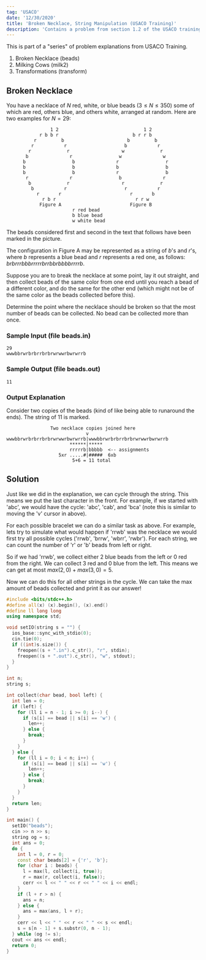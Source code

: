 ```yaml
---
tag: 'USACO'
date: '12/30/2020'
title: 'Broken Necklace, String Manipulation (USACO Training)'
description: 'Contains a problem from section 1.2 of the USACO training site'
---
```


<link
  rel="stylesheet"
  href="https://cdn.jsdelivr.net/npm/katex@0.11.0/dist/katex.min.css"
  integrity="sha384-BdGj8xC2eZkQaxoQ8nSLefg4AV4/AwB3Fj+8SUSo7pnKP6Eoy18liIKTPn9oBYNG"
  crossOrigin="anonymous"
/>

This is part of a "series" of problem explanations from USACO Training.

1. Broken Necklace (beads)
2. Milking Cows (milk2)
3. Transformations (transform)

## Broken Necklace

You have a necklace of $N$ red, white, or blue beads ($3 \leq N \leq 350$) some of which are red, others blue, and others white, arranged at random. Here are two examples for $N = 29$:

```
                1 2                               1 2
            r b b r                           b r r b
          r         b                       b         b
         r           r                     b           r
        r             r                   w             r
       b               r                 w               w
      b                 b               r                 r
      b                 b               b                 b
      b                 b               r                 b
       r               r                 b               r
        b             r                   r             r
         b           r                     r           r
           r       r                         r       b
             r b r                             r r w
            Figure A                         Figure B
                        r red bead
                        b blue bead
                        w white bead
```

The beads considered first and second in the text that follows have been marked in the picture.

The configuration in Figure A may be represented as a string of $b$'s and $r$'s, where $b$ represents a blue bead and $r$ represents a red one, as follows: $brbrrrbbbrrrrrbrrbbrbbbbrrrrb$.

Suppose you are to break the necklace at some point, lay it out straight, and then collect beads of the same color from one end until you reach a bead of a different color, and do the same for the other end (which might not be of the same color as the beads collected before this).

Determine the point where the necklace should be broken so that the most number of beads can be collected. No bead can be collected more than once.

### Sample Input (file beads.in)

```
29
wwwbbrwrbrbrrbrbrwrwwrbwrwrrb
```

### Sample Output (file beads.out)

```
11
```

### Output Explanation

Consider two copies of the beads (kind of like being able to runaround the ends). The string of 11 is marked.

```
                Two necklace copies joined here
                             v
wwwbbrwrbrbrrbrbrwrwwrbwrwrrb|wwwbbrwrbrbrrbrbrwrwwrbwrwrrb
                       ******|*****
                       rrrrrb|bbbbb  <-- assignments
                   5xr .....#|#####  6xb
                        5+6 = 11 total
```

## Solution

Just like we did in the explanation, we can cycle through the string. This means
we put the last character in the front. For example, if we started with 'abc', we would have the cycle:
'abc', 'cab', and 'bca' (note this is similar to moving the 'v' cursor in above).

For each possible bracelet we can do a similar task as above.
For example, lets try to simulate what would happen if 'rrwb' was the necklace we would first try all possible cycles
('rrwb', 'brrw', 'wbrr', 'rwbr'). For each string, we can count the number of 'r' or 'b' beads from left or right.

So if we had 'rrwb', we collect either $2$ blue beads from the left or $0$ red from the right. We can collect $3$ red and $0$ blue from the left.
This means we can get at most $max(2, 0) + max(3, 0) = 5$.

Now we can do this for all other strings in the cycle. We can take the max amount of beads collected and print it as our answer!

```cpp:beads.cpp
#include <bits/stdc++.h>
#define all(x) (x).begin(), (x).end()
#define ll long long
using namespace std;

void setIO(string s = "") {
  ios_base::sync_with_stdio(0);
  cin.tie(0);
  if ((int)s.size()) {
    freopen((s + ".in").c_str(), "r", stdin);
    freopen((s + ".out").c_str(), "w", stdout);
  }
}

int n;
string s;

int collect(char bead, bool left) {
  int len = 0;
  if (left) {
    for (ll i = n - 1; i >= 0; i--) {
      if (s[i] == bead || s[i] == 'w') {
        len++;
      } else {
        break;
      }
    }
  } else {
    for (ll i = 0; i < n; i++) {
      if (s[i] == bead || s[i] == 'w') {
        len++;
      } else {
        break;
      }
    }
  }
  return len;
}

int main() {
  setIO("beads");
  cin >> n >> s;
  string og = s;
  int ans = 0;
  do {
    int l = 0, r = 0;
    const char beads[2] = {'r', 'b'};
    for (char i : beads) {
      l = max(l, collect(i, true));
      r = max(r, collect(i, false));
      cerr << l << " " << r << " " << i << endl;
    }
    if (l + r > n) {
      ans = n;
    } else {
      ans = max(ans, l + r);
    }
    cerr << l << " " << r << " " << s << endl;
    s = s[n - 1] + s.substr(0, n - 1);
  } while (og != s);
  cout << ans << endl;
  return 0;
}
```

